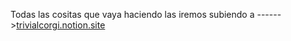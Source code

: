 Todas las cositas que vaya haciendo las iremos subiendo a ------>[trivialcorgi.notion.site](trivialcorgi.notion.site)
